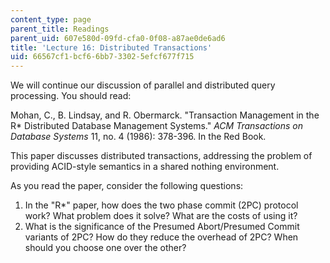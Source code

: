 ```yaml
---
content_type: page
parent_title: Readings
parent_uid: 607e580d-09fd-cfa0-0f08-a87ae0de6ad6
title: 'Lecture 16: Distributed Transactions'
uid: 66567cf1-bcf6-6bb7-3302-5efcf677f715
---
```


We will continue our discussion of parallel and distributed query processing. You should read:

Mohan, C., B. Lindsay, and R. Obermarck. "Transaction Management in the R\* Distributed Database Management Systems." _ACM Transactions on Database Systems_ 11, no. 4 (1986): 378-396. In the Red Book.

This paper discusses distributed transactions, addressing the problem of providing ACID-style semantics in a shared nothing environment.

As you read the paper, consider the following questions:

1.  In the "R\*" paper, how does the two phase commit (2PC) protocol work? What problem does it solve? What are the costs of using it?
2.  What is the significance of the Presumed Abort/Presumed Commit variants of 2PC? How do they reduce the overhead of 2PC? When should you choose one over the other?